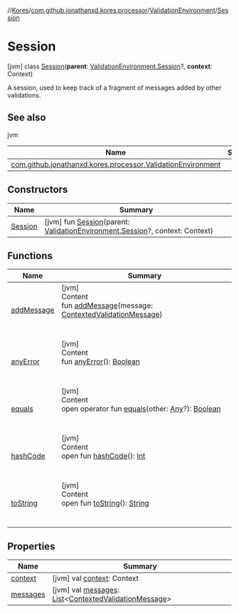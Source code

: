 //[Kores](../../../index.md)/[com.github.jonathanxd.kores.processor](../../index.md)/[ValidationEnvironment](../index.md)/[Session](index.md)



# Session  
 [jvm] class [Session](index.md)(**parent**: [ValidationEnvironment.Session](index.md)?, **context**: Context)

A session, used to keep track of a fragment of messages added by other validations.

   


## See also  
  
jvm  
  
|  Name|  Summary| 
|---|---|
| <a name="com.github.jonathanxd.kores.processor/ValidationEnvironment.Session///PointingToDeclaration/"></a>[com.github.jonathanxd.kores.processor.ValidationEnvironment](../enter-session.md)| <a name="com.github.jonathanxd.kores.processor/ValidationEnvironment.Session///PointingToDeclaration/"></a>
  


## Constructors  
  
|  Name|  Summary| 
|---|---|
| <a name="com.github.jonathanxd.kores.processor/ValidationEnvironment.Session/Session/#com.github.jonathanxd.kores.processor.ValidationEnvironment.Session?#com.github.jonathanxd.iutils.processing.Context/PointingToDeclaration/"></a>[Session](-session.md)| <a name="com.github.jonathanxd.kores.processor/ValidationEnvironment.Session/Session/#com.github.jonathanxd.kores.processor.ValidationEnvironment.Session?#com.github.jonathanxd.iutils.processing.Context/PointingToDeclaration/"></a> [jvm] fun [Session](-session.md)(parent: [ValidationEnvironment.Session](index.md)?, context: Context)   <br>


## Functions  
  
|  Name|  Summary| 
|---|---|
| <a name="com.github.jonathanxd.kores.processor/ValidationEnvironment.Session/addMessage/#com.github.jonathanxd.kores.processor.ContextedValidationMessage/PointingToDeclaration/"></a>[addMessage](add-message.md)| <a name="com.github.jonathanxd.kores.processor/ValidationEnvironment.Session/addMessage/#com.github.jonathanxd.kores.processor.ContextedValidationMessage/PointingToDeclaration/"></a>[jvm]  <br>Content  <br>fun [addMessage](add-message.md)(message: [ContextedValidationMessage](../../-contexted-validation-message/index.md))  <br><br><br>
| <a name="com.github.jonathanxd.kores.processor/ValidationEnvironment.Session/anyError/#/PointingToDeclaration/"></a>[anyError](any-error.md)| <a name="com.github.jonathanxd.kores.processor/ValidationEnvironment.Session/anyError/#/PointingToDeclaration/"></a>[jvm]  <br>Content  <br>fun [anyError](any-error.md)(): [Boolean](https://kotlinlang.org/api/latest/jvm/stdlib/kotlin/-boolean/index.html)  <br><br><br>
| <a name="kotlin/Any/equals/#kotlin.Any?/PointingToDeclaration/"></a>[equals](../../../com.github.jonathanxd.kores.util/-simple-resolver/index.md#%5Bkotlin%2FAny%2Fequals%2F%23kotlin.Any%3F%2FPointingToDeclaration%2F%5D%2FFunctions%2F-427383591)| <a name="kotlin/Any/equals/#kotlin.Any?/PointingToDeclaration/"></a>[jvm]  <br>Content  <br>open operator fun [equals](../../../com.github.jonathanxd.kores.util/-simple-resolver/index.md#%5Bkotlin%2FAny%2Fequals%2F%23kotlin.Any%3F%2FPointingToDeclaration%2F%5D%2FFunctions%2F-427383591)(other: [Any](https://kotlinlang.org/api/latest/jvm/stdlib/kotlin/-any/index.html)?): [Boolean](https://kotlinlang.org/api/latest/jvm/stdlib/kotlin/-boolean/index.html)  <br><br><br>
| <a name="kotlin/Any/hashCode/#/PointingToDeclaration/"></a>[hashCode](../../../com.github.jonathanxd.kores.util/-simple-resolver/index.md#%5Bkotlin%2FAny%2FhashCode%2F%23%2FPointingToDeclaration%2F%5D%2FFunctions%2F-427383591)| <a name="kotlin/Any/hashCode/#/PointingToDeclaration/"></a>[jvm]  <br>Content  <br>open fun [hashCode](../../../com.github.jonathanxd.kores.util/-simple-resolver/index.md#%5Bkotlin%2FAny%2FhashCode%2F%23%2FPointingToDeclaration%2F%5D%2FFunctions%2F-427383591)(): [Int](https://kotlinlang.org/api/latest/jvm/stdlib/kotlin/-int/index.html)  <br><br><br>
| <a name="kotlin/Any/toString/#/PointingToDeclaration/"></a>[toString](../../../com.github.jonathanxd.kores.util/-simple-resolver/index.md#%5Bkotlin%2FAny%2FtoString%2F%23%2FPointingToDeclaration%2F%5D%2FFunctions%2F-427383591)| <a name="kotlin/Any/toString/#/PointingToDeclaration/"></a>[jvm]  <br>Content  <br>open fun [toString](../../../com.github.jonathanxd.kores.util/-simple-resolver/index.md#%5Bkotlin%2FAny%2FtoString%2F%23%2FPointingToDeclaration%2F%5D%2FFunctions%2F-427383591)(): [String](https://kotlinlang.org/api/latest/jvm/stdlib/kotlin/-string/index.html)  <br><br><br>


## Properties  
  
|  Name|  Summary| 
|---|---|
| <a name="com.github.jonathanxd.kores.processor/ValidationEnvironment.Session/context/#/PointingToDeclaration/"></a>[context](context.md)| <a name="com.github.jonathanxd.kores.processor/ValidationEnvironment.Session/context/#/PointingToDeclaration/"></a> [jvm] val [context](context.md): Context   <br>
| <a name="com.github.jonathanxd.kores.processor/ValidationEnvironment.Session/messages/#/PointingToDeclaration/"></a>[messages](messages.md)| <a name="com.github.jonathanxd.kores.processor/ValidationEnvironment.Session/messages/#/PointingToDeclaration/"></a> [jvm] val [messages](messages.md): [List](https://kotlinlang.org/api/latest/jvm/stdlib/kotlin.collections/-list/index.html)<[ContextedValidationMessage](../../-contexted-validation-message/index.md)>   <br>

